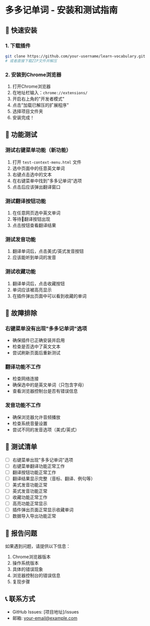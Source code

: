 # 多多记单词 - 安装和测试指南

## 🚀 快速安装

### 1. 下载插件
```bash
git clone https://github.com/your-username/learn-vocabulary.git
# 或者直接下载ZIP文件并解压
```

### 2. 安装到Chrome浏览器
1. 打开Chrome浏览器
2. 在地址栏输入：`chrome://extensions/`
3. 开启右上角的"开发者模式"
4. 点击"加载已解压的扩展程序"
5. 选择项目文件夹
6. 安装完成！

## 🧪 功能测试

### 测试右键菜单功能（新功能）
1. 打开 `test-context-menu.html` 文件
2. 选中页面中的任意英文单词
3. 右键点击选中的文本
4. 在右键菜单中找到"多多记单词"选项
5. 点击后应该弹出翻译窗口

### 测试翻译按钮功能
1. 在任意网页选中英文单词
2. 等待📖翻译按钮出现
3. 点击按钮查看翻译结果

### 测试发音功能
1. 翻译单词后，点击美式/英式发音按钮
2. 应该能听到单词的发音

### 测试收藏功能
1. 翻译单词后，点击收藏按钮
2. 单词应该被高亮显示
3. 在插件弹出页面中可以看到收藏的单词

## 🔧 故障排除

### 右键菜单没有出现"多多记单词"选项
- 确保插件已正确安装并启用
- 检查是否选中了英文文本
- 尝试刷新页面后重新测试

### 翻译功能不工作
- 检查网络连接
- 确保选中的是英文单词（只包含字母）
- 查看浏览器控制台是否有错误信息

### 发音功能不工作
- 确保浏览器允许音频播放
- 检查系统音量设置
- 尝试不同的发音选项（美式/英式）

## 📝 测试清单

- [ ] 右键菜单出现"多多记单词"选项
- [ ] 右键菜单翻译功能正常工作
- [ ] 翻译按钮功能正常工作
- [ ] 翻译结果显示完整（音标、翻译、例句等）
- [ ] 美式发音功能正常
- [ ] 英式发音功能正常
- [ ] 收藏功能正常工作
- [ ] 高亮功能正常显示
- [ ] 插件弹出页面正常显示收藏单词
- [ ] 数据导入导出功能正常

## 🐛 报告问题

如果遇到问题，请提供以下信息：
1. Chrome浏览器版本
2. 操作系统版本
3. 具体的错误现象
4. 浏览器控制台的错误信息
5. 复现步骤

## 📞 联系方式

- GitHub Issues: [项目地址]/issues
- 邮箱: your-email@example.com 